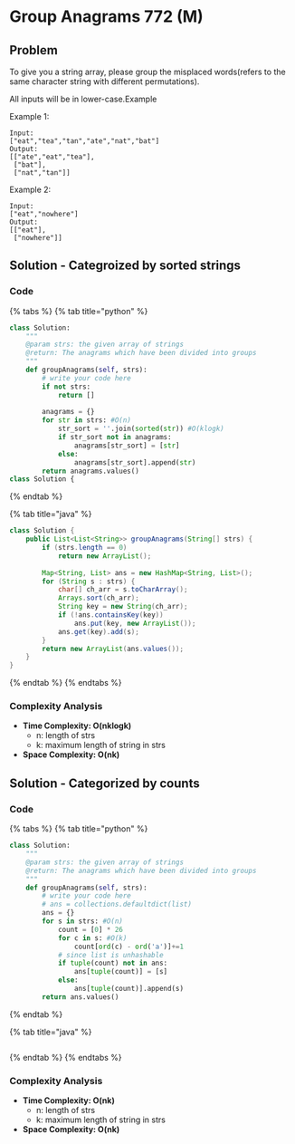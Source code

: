 # Group Anagrams 772 \(M\)

## Problem

To give you a string array, please group the misplaced words\(refers to the same character string with different permutations\).

All inputs will be in lower-case.Example

Example 1:

```text
Input:
["eat","tea","tan","ate","nat","bat"]
Output:
[["ate","eat","tea"],
 ["bat"],
 ["nat","tan"]]
```

Example 2:

```text
Input:
["eat","nowhere"]
Output:
[["eat"],
 ["nowhere"]]
```

## Solution - Categroized by sorted strings

### Code

{% tabs %}
{% tab title="python" %}
```python
class Solution:
    """
    @param strs: the given array of strings
    @return: The anagrams which have been divided into groups
    """
    def groupAnagrams(self, strs):
        # write your code here
        if not strs:
            return []
        
        anagrams = {}
        for str in strs: #O(n)
            str_sort = ''.join(sorted(str)) #O(klogk)
            if str_sort not in anagrams:
                anagrams[str_sort] = [str]
            else:
                anagrams[str_sort].append(str)
        return anagrams.values()
class Solution {
```
{% endtab %}

{% tab title="java" %}
```java
class Solution {
    public List<List<String>> groupAnagrams(String[] strs) {
        if (strs.length == 0)
            return new ArrayList();
        
        Map<String, List> ans = new HashMap<String, List>();
        for (String s : strs) {
            char[] ch_arr = s.toCharArray();
            Arrays.sort(ch_arr);
            String key = new String(ch_arr);
            if (!ans.containsKey(key))
                ans.put(key, new ArrayList());
            ans.get(key).add(s);
        }
        return new ArrayList(ans.values());
    }
}
```
{% endtab %}
{% endtabs %}

### Complexity Analysis

* **Time Complexity: O\(nklogk\)**
  * n: length of strs
  * k: maximum length of string in strs
* **Space Complexity: O\(nk\)**

## Solution - Categorized by counts

### Code

{% tabs %}
{% tab title="python" %}
```python
class Solution:
    """
    @param strs: the given array of strings
    @return: The anagrams which have been divided into groups
    """
    def groupAnagrams(self, strs):
        # write your code here
        # ans = collections.defaultdict(list)
        ans = {}
        for s in strs: #O(n)
            count = [0] * 26
            for c in s: #O(k)
                count[ord(c) - ord('a')]+=1
            # since list is unhashable 
            if tuple(count) not in ans:
                ans[tuple(count)] = [s]
            else:
                ans[tuple(count)].append(s)
        return ans.values()
```
{% endtab %}

{% tab title="java" %}
```

```
{% endtab %}
{% endtabs %}

### Complexity Analysis

* **Time Complexity: O\(nk\)**
  * n: length of strs
  * k: maximum length of string in strs
* **Space Complexity: O\(nk\)**

